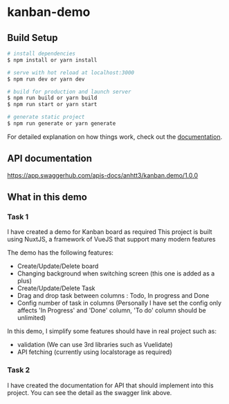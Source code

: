 # kanban-demo

## Build Setup

```bash
# install dependencies
$ npm install or yarn install

# serve with hot reload at localhost:3000
$ npm run dev or yarn dev

# build for production and launch server
$ npm run build or yarn build
$ npm run start or yarn start

# generate static project
$ npm run generate or yarn generate
```

For detailed explanation on how things work, check out the [documentation](https://nuxtjs.org).

## API documentation

https://app.swaggerhub.com/apis-docs/anhtt3/kanban.demo/1.0.0

## What in this demo

### Task 1
I have created a demo for Kanban board as required 
This project is built using NuxtJS, a framework of VueJS that support many modern features

The demo has the following features:
- Create/Update/Delete board
- Changing background when switching screen (this one is added as a plus)
- Create/Update/Delete Task
- Drag and drop task between columns : Todo, In progress and Done
- Config number of task in columns (Personally I have set the config only affects 'In Progress' and 'Done' column,
  'To do' column should be unlimited)

In this demo, I simplify some features should have in real project such as: 
- validation (We can use 3rd libraries such as Vuelidate)
- API fetching (currently using localstorage as required)

### Task 2
I have created the documentation for API that should implement into this project. You can see the detail as the swagger link above.
